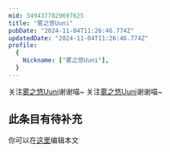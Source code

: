 ```yaml
---
mid: 3494377829697625
title: "雾之悠Uuni"
pubDate: "2024-11-04T11:26:46.774Z"
updatedDate: "2024-11-04T11:26:46.774Z"
profile:
  {
    Nickname: ["雾之悠Uuni"],
  }
---
```


关注[雾之悠Uuni](https://space.bilibili.com/3494377829697625)谢谢喵~ 关注[雾之悠Uuni](https://space.bilibili.com/3494377829697625)谢谢喵~

## 此条目有待补充
你可以在[这里](https://github.com/Yuhanawa/VTuber.ICU-Content/edit/master/v/雾之悠Uuni/index.md)编辑本文

